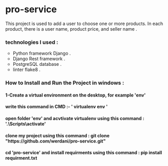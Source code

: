 <h1>pro-service</h1>
<p>This project is used to add a user to choose one or more products. In each product, there is a user name, product price, and seller name . </p>

<h3>technologies I used :</h3>
<ul style="list-style-type:circle">
  <li>Python framework Django .</li>
  <li>Django Rest framework .</li>
  <li>PostgreSQL database .</li>
  <li>linter flake8 .</li>
</ul>
<h3>How to Install and Run the Project in windows :</h3>
<h4>1-Create a virtual environment on the desktop, for example 'env' </h4>
<h4>write this command in CMD :- ' virtualenv env '</h4>
<h4>open folder 'env' and acvtivate virtualenv using this command : '.\Scripts\activate' </h4>
<h4>clone my project using this command : git clone "https://github.com/werdani/pro-service.git"</h4>
<h4> cd 'pro-service' and install requirments using this command : pip install requirment.txt </h4>
